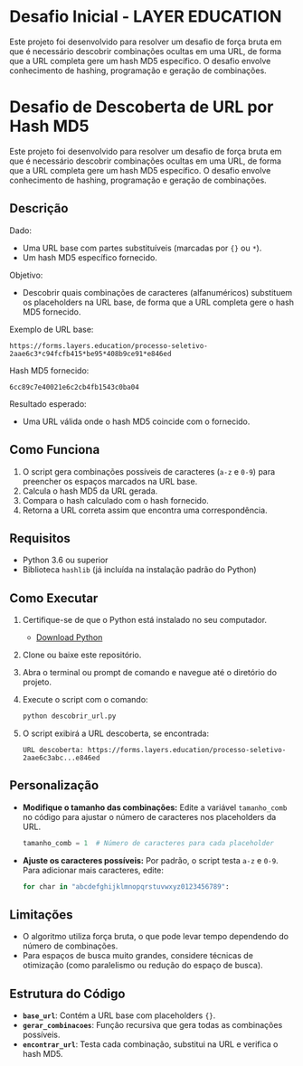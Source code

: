 # Desafio Inicial - LAYER EDUCATION

Este projeto foi desenvolvido para resolver um desafio de força bruta em que é necessário descobrir combinações ocultas em uma URL, de forma que a URL completa gere um hash MD5 específico. O desafio envolve conhecimento de hashing, programação e geração de combinações.

# **Desafio de Descoberta de URL por Hash MD5**

Este projeto foi desenvolvido para resolver um desafio de força bruta em que é necessário descobrir combinações ocultas em uma URL, de forma que a URL completa gere um hash MD5 específico. O desafio envolve conhecimento de hashing, programação e geração de combinações.

## **Descrição**

Dado:
- Uma URL base com partes substituíveis (marcadas por `{}` ou `*`).
- Um hash MD5 específico fornecido.

Objetivo:
- Descobrir quais combinações de caracteres (alfanuméricos) substituem os placeholders na URL base, de forma que a URL completa gere o hash MD5 fornecido.

Exemplo de URL base:
```
https://forms.layers.education/processo-seletivo-2aae6c3*c94fcfb415*be95*408b9ce91*e846ed
```

Hash MD5 fornecido:
```
6cc89c7e40021e6c2cb4fb1543c0ba04
```

Resultado esperado:
- Uma URL válida onde o hash MD5 coincide com o fornecido.

## **Como Funciona**

1. O script gera combinações possíveis de caracteres (`a-z` e `0-9`) para preencher os espaços marcados na URL base.
2. Calcula o hash MD5 da URL gerada.
3. Compara o hash calculado com o hash fornecido.
4. Retorna a URL correta assim que encontra uma correspondência.

## **Requisitos**

- Python 3.6 ou superior
- Biblioteca `hashlib` (já incluída na instalação padrão do Python)

## **Como Executar**

1. Certifique-se de que o Python está instalado no seu computador.
   - [Download Python](https://www.python.org/)

2. Clone ou baixe este repositório.

3. Abra o terminal ou prompt de comando e navegue até o diretório do projeto.

4. Execute o script com o comando:
   ```bash
   python descobrir_url.py
   ```

5. O script exibirá a URL descoberta, se encontrada:
   ```
   URL descoberta: https://forms.layers.education/processo-seletivo-2aae6c3abc...e846ed
   ```
   
## **Personalização**

- **Modifique o tamanho das combinações:** 
  Edite a variável `tamanho_comb` no código para ajustar o número de caracteres nos placeholders da URL.
  ```python
  tamanho_comb = 1  # Número de caracteres para cada placeholder
  ```

- **Ajuste os caracteres possíveis:** 
  Por padrão, o script testa `a-z` e `0-9`. Para adicionar mais caracteres, edite:
  ```python
  for char in "abcdefghijklmnopqrstuvwxyz0123456789":
  ```

## **Limitações**

- O algoritmo utiliza força bruta, o que pode levar tempo dependendo do número de combinações.
- Para espaços de busca muito grandes, considere técnicas de otimização (como paralelismo ou redução do espaço de busca).

## **Estrutura do Código**

- **`base_url`**: Contém a URL base com placeholders `{}`.
- **`gerar_combinacoes`**: Função recursiva que gera todas as combinações possíveis.
- **`encontrar_url`**: Testa cada combinação, substitui na URL e verifica o hash MD5.
  
